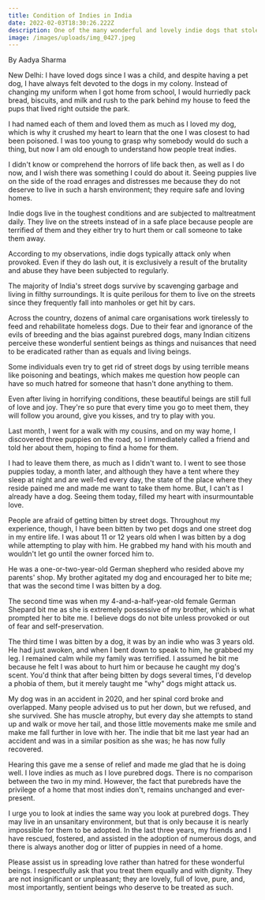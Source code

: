 ```yaml
---
title: Condition of Indies in India
date: 2022-02-03T18:30:26.222Z
description: One of the many wonderful and lovely indie dogs that stole my heart.
image: /images/uploads/img_0427.jpeg
---
```

By Aadya Sharma

New Delhi: I have loved dogs since I was a child, and despite having a pet dog, I have always felt devoted to the dogs in my colony. Instead of changing my uniform when I got home from school, I would hurriedly pack bread, biscuits, and milk and rush to the park behind my house to feed the pups that lived right outside the park.

I had named each of them and loved them as much as I loved my dog, which is why it crushed my heart to learn that the one I was closest to had been poisoned. I was too young to grasp why somebody would do such a thing, but now I am old enough to understand how people treat indies.

I didn't know or comprehend the horrors of life back then, as well as I do now, and I wish there was something I could do about it. Seeing puppies live on the side of the road enrages and distresses me because they do not deserve to live in such a harsh environment; they require safe and loving homes.

Indie dogs live in the toughest conditions and are subjected to maltreatment daily. They live on the streets instead of in a safe place because people are terrified of them and they either try to hurt them or call someone to take them away.

According to my observations, indie dogs typically attack only when provoked. Even if they do lash out, it is exclusively a result of the brutality and abuse they have been subjected to regularly.

The majority of India's street dogs survive by scavenging garbage and living in filthy surroundings. It is quite perilous for them to live on the streets since they frequently fall into manholes or get hit by cars.

Across the country, dozens of animal care organisations work tirelessly to feed and rehabilitate homeless dogs. Due to their fear and ignorance of the evils of breeding and the bias against purebred dogs, many Indian citizens perceive these wonderful sentient beings as things and nuisances that need to be eradicated rather than as equals and living beings.

Some individuals even try to get rid of street dogs by using terrible means like poisoning and beatings, which makes me question how people can have so much hatred for someone that hasn't done anything to them.

Even after living in horrifying conditions, these beautiful beings are still full of love and joy. They're so pure that every time you go to meet them, they will follow you around, give you kisses, and try to play with you.

Last month, I went for a walk with my cousins, and on my way home, I discovered three puppies on the road, so I immediately called a friend and told her about them, hoping to find a home for them.

I had to leave them there, as much as I didn't want to. I went to see those puppies today, a month later, and although they have a tent where they sleep at night and are well-fed every day, the state of the place where they reside pained me and made me want to take them home. But, I can't as I already have a dog. Seeing them today, filled my heart with insurmountable love.

People are afraid of getting bitten by street dogs. Throughout my experience, though, I have been bitten by two pet dogs and one street dog in my entire life. I was about 11 or 12 years old when I was bitten by a dog while attempting to play with him. He grabbed my hand with his mouth and wouldn't let go until the owner forced him to.

He was a one-or-two-year-old German shepherd who resided above my parents' shop. My brother agitated my dog and encouraged her to bite me; that was the second time I was bitten by a dog.

The second time was when my 4-and-a-half-year-old female German Shepard bit me as she is extremely possessive of my brother, which is what prompted her to bite me. I believe dogs do not bite unless provoked or out of fear and self-preservation.

The third time I was bitten by a dog, it was by an indie who was 3 years old. He had just awoken, and when I bent down to speak to him, he grabbed my leg. I remained calm while my family was terrified. I assumed he bit me because he felt I was about to hurt him or because he caught my dog's scent. You'd think that after being bitten by dogs several times, I'd develop a phobia of them, but it merely taught me "why" dogs might attack us.

My dog was in an accident in 2020, and her spinal cord broke and overlapped. Many people advised us to put her down, but we refused, and she survived. She has muscle atrophy, but every day she attempts to stand up and walk or move her tail, and those little movements make me smile and make me fall further in love with her. The indie that bit me last year had an accident and was in a similar position as she was; he has now fully recovered.

 Hearing this gave me a sense of relief and made me glad that he is doing well. I love indies as much as I love purebred dogs. There is no comparison between the two in my mind. However, the fact that purebreds have the privilege of a home that most indies don't, remains unchanged and ever-present.

I urge you to look at indies the same way you look at purebred dogs. They may live in an unsanitary environment, but that is only because it is nearly impossible for them to be adopted. In the last three years, my friends and I have rescued, fostered, and assisted in the adoption of numerous dogs, and there is always another dog or litter of puppies in need of a home.

Please assist us in spreading love rather than hatred for these wonderful beings. I respectfully ask that you treat them equally and with dignity. They are not insignificant or unpleasant; they are lovely, full of love, pure, and, most importantly, sentient beings who deserve to be treated as such.